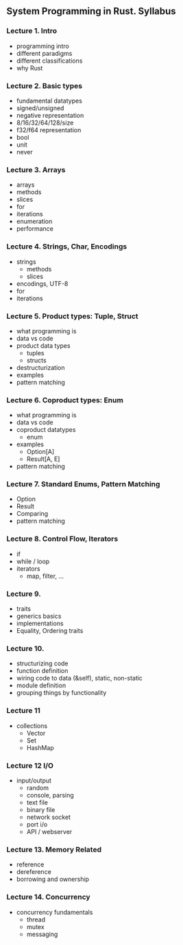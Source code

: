 ## System Programming in Rust. Syllabus

### Lecture 1. Intro

- programming intro
- different paradigms
- different classifications
- why Rust

### Lecture 2. Basic types

- fundamental datatypes
- signed/unsigned
- negative representation
- 8/16/32/64/128/size
- f32/f64 representation
- bool
- unit
- never

### Lecture 3. Arrays

- arrays
- methods
- slices
- for
- iterations
- enumeration
- performance

### Lecture 4. Strings, Char, Encodings

- strings
    - methods
    - slices
- encodings, UTF-8
- for
- iterations

### Lecture 5. Product types: Tuple, Struct

- what programming is
- data vs code
- product data types
    - tuples
    - structs
- destructurization
- examples
- pattern matching

### Lecture 6. Coproduct types: Enum

- what programming is
- data vs code
- coproduct datatypes
    - enum
- examples
    - Option[A]
    - Result[A, E]
- pattern matching

### Lecture 7. Standard Enums, Pattern Matching

- Option
- Result
- Comparing
- pattern matching

### Lecture 8. Control Flow, Iterators

- if
- while / loop
- iterators
    - map, filter, ...

### Lecture 9.

- traits
- generics basics
- implementations
- Equality, Ordering traits

### Lecture 10.

- structurizing code
- function definition
- wiring code to data (&self), static, non-static
- module definition
- grouping things by functionality

### Lecture 11

- collections
    - Vector
    - Set
    - HashMap

### Lecture 12 I/O

- input/output
    - random
    - console, parsing
    - text file
    - binary file
    - network socket
    - port i/o
    - API / webserver

### Lecture 13. Memory Related

- reference
- dereference
- borrowing and ownership

### Lecture 14. Concurrency

- concurrency fundamentals
    - thread
    - mutex
    - messaging
